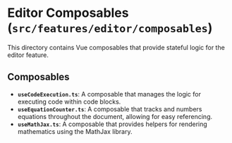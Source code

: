 # Editor Composables (`src/features/editor/composables`)

This directory contains Vue composables that provide stateful logic for the editor feature.

## Composables

-   **`useCodeExecution.ts`**: A composable that manages the logic for executing code within code blocks.
-   **`useEquationCounter.ts`**: A composable that tracks and numbers equations throughout the document, allowing for easy referencing.
-   **`useMathJax.ts`**: A composable that provides helpers for rendering mathematics using the MathJax library. 